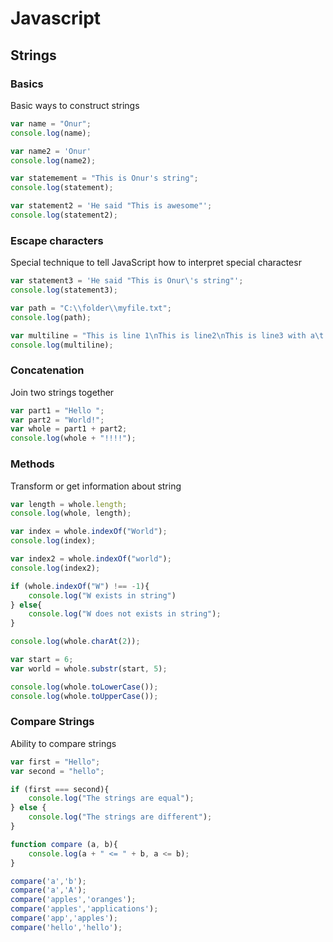 # Javascript

## Strings

### Basics

Basic ways to construct strings

```javascript
var name = "Onur";
console.log(name);

var name2 = 'Onur'
console.log(name2);

var statemement = "This is Onur's string";
console.log(statement);

var statement2 = 'He said "This is awesome"';
console.log(statement2);
```
### Escape characters

Special technique to tell JavaScript how to interpret special charactesr

```javascript
var statement3 = 'He said "This is Onur\'s string"';
console.log(statement3);

var path = "C:\\folder\\myfile.txt";
console.log(path);

var multiline = "This is line 1\nThis is line2\nThis is line3 with a\t tab";
console.log(multiline);
```

### Concatenation

Join two strings together

```javascript
var part1 = "Hello ";
var part2 = "World!";
var whole = part1 + part2;
console.log(whole + "!!!!");
```

### Methods

Transform or get information about string

```javascript
var length = whole.length;
console.log(whole, length);

var index = whole.indexOf("World");
console.log(index);

var index2 = whole.indexOf("world");
console.log(index2);

if (whole.indexOf("W") !== -1){
    console.log("W exists in string")
} else{
    console.log("W does not exists in string");
}

console.log(whole.charAt(2));

var start = 6;
var world = whole.substr(start, 5);

console.log(whole.toLowerCase());
console.log(whole.toUpperCase());
```

### Compare Strings

Ability to compare strings

```javascript
var first = "Hello";
var second = "hello";

if (first === second){
    console.log("The strings are equal");
} else {
    console.log("The strings are different");
}

function compare (a, b){
    console.log(a + " <= " + b, a <= b);
}

compare('a','b');
compare('a','A');
compare('apples','oranges');
compare('apples','applications');
compare('app','apples');
compare('hello','hello');
```
